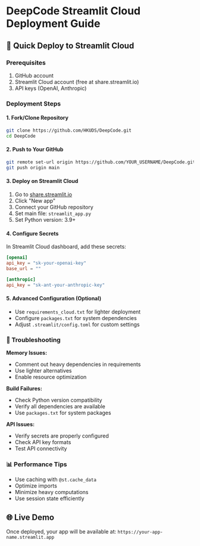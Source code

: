 # DeepCode Streamlit Cloud Deployment Guide

## 🚀 Quick Deploy to Streamlit Cloud

### Prerequisites
1. GitHub account
2. Streamlit Cloud account (free at share.streamlit.io)
3. API keys (OpenAI, Anthropic)

### Deployment Steps

#### 1. Fork/Clone Repository
```bash
git clone https://github.com/HKUDS/DeepCode.git
cd DeepCode
```

#### 2. Push to Your GitHub
```bash
git remote set-url origin https://github.com/YOUR_USERNAME/DeepCode.git
git push origin main
```

#### 3. Deploy on Streamlit Cloud
1. Go to [share.streamlit.io](https://share.streamlit.io)
2. Click "New app"
3. Connect your GitHub repository
4. Set main file: `streamlit_app.py`
5. Set Python version: 3.9+

#### 4. Configure Secrets
In Streamlit Cloud dashboard, add these secrets:

```toml
[openai]
api_key = "sk-your-openai-key"
base_url = ""

[anthropic]
api_key = "sk-ant-your-anthropic-key"
```

#### 5. Advanced Configuration (Optional)
- Use `requirements_cloud.txt` for lighter deployment
- Configure `packages.txt` for system dependencies
- Adjust `.streamlit/config.toml` for custom settings

### 🔧 Troubleshooting

**Memory Issues:**
- Comment out heavy dependencies in requirements
- Use lighter alternatives
- Enable resource optimization

**Build Failures:**
- Check Python version compatibility
- Verify all dependencies are available
- Use `packages.txt` for system packages

**API Issues:**
- Verify secrets are properly configured
- Check API key formats
- Test API connectivity

### 📊 Performance Tips
- Use caching with `@st.cache_data`
- Optimize imports
- Minimize heavy computations
- Use session state efficiently

## 🌐 Live Demo
Once deployed, your app will be available at:
`https://your-app-name.streamlit.app`